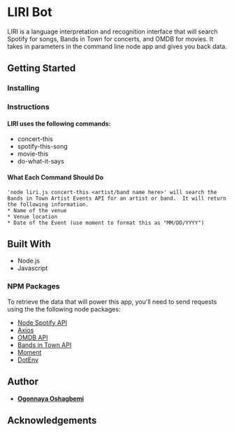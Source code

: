 # LIRI Bot

LIRI is a language interpretation and recognition interface that will search Spotify for songs, Bands in Town for concerts, and OMDB for movies. It takes in parameters in the command line node app and gives you back data.

## Getting Started

### Installing

### Instructions

#### LIRI uses the following commands:

- concert-this
- spotify-this-song
- movie-this
- do-what-it-says

#### What Each Command Should Do

```
'node liri.js concert-this <artist/band name here>' will search the Bands in Town Artist Events API for an artist or band.  It will return the following information.
* Name of the venue
* Venue location
* Date of the Event (use moment to format this as "MM/DD/YYYY")
```

## Built With

- Node.js
- Javascript

### NPM Packages

To retrieve the data that will power this app, you'll need to send requests using the the following node packages:

- [Node Spotify API](https://www.npmjs.com/package/node-spotify-api)
- [Axios](https://www.npmjs.com/package/axios)
- [OMDB API](http://www.omdbapi.com)
- [Bands in Town API](http://www.artists.bandsintown.com/bandsintown-api)
- [Moment](https://www.npmjs.com/package/moment)
- [DotEnv](https://www.npmjs.com/package/dotenv)

## Author

- **[Ogonnaya Oshagbemi](https://github.com/PurpleBooth)**

## Acknowledgements
